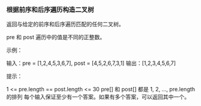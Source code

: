 ###  根据前序和后序遍历构造二叉树

返回与给定的前序和后序遍历匹配的任何二叉树。
    
pre 和 post 遍历中的值是不同的正整数。
    
     
    
示例：
    
输入：pre = [1,2,4,5,3,6,7], post = [4,5,2,6,7,3,1]
输出：[1,2,3,4,5,6,7]
     
    
提示：
    
1 <= pre.length == post.length <= 30
pre[] 和 post[] 都是 1, 2, ..., pre.length 的排列
每个输入保证至少有一个答案。如果有多个答案，可以返回其中一个。